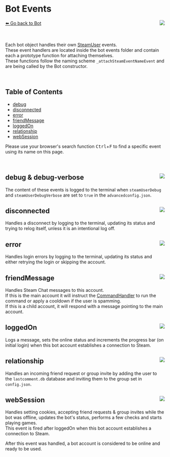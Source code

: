 # Bot Events
[⬅️ Go back to Bot](./bot.md) <a href="/src/bot/events" target="_blank"><img align="right" src="https://img.shields.io/badge/<%2F>%20Folder-darkcyan"></a>

&nbsp;

Each bot object handles their own [SteamUser](https://github.com/DoctorMcKay/node-steam-user) events.  
These event handlers are located inside the bot events folder and contain each a prototype function for attaching themselves.  
These functions follow the naming scheme `_attachSteamEventNameEvent` and are being called by the Bot constructor.  

&nbsp;

## Table of Contents
- [debug](#debug--debug-verbose-)
- [disconnected](#disconnected-)
- [error](#error-)
- [friendMessage](#friendMessage-)
- [loggedOn](#loggedOn-)
- [relationship](#relationship-)
- [webSession](#webSession-)

Please use your browser's search function <kbd>Ctrl</kbd>+<kbd>F</kbd> to find a specific event using its name on this page.

&nbsp;

## debug & debug-verbose <a href="/src/bot/events/debug.js" target="_blank"><img align="right" src="https://img.shields.io/badge/<%2F>%20Source-darkcyan"></a>
The content of these events is logged to the terminal when `steamUserDebug` and `steamUserDebugVerbose` are set to `true` in the `advancedconfig.json`.

## disconnected <a href="/src/bot/events/disconnected.js" target="_blank"><img align="right" src="https://img.shields.io/badge/<%2F>%20Source-darkcyan"></a>
Handles a disconnect by logging to the terminal, updating its status and trying to relog itself, unless it is an intentional log off.

## error <a href="/src/bot/events/error.js" target="_blank"><img align="right" src="https://img.shields.io/badge/<%2F>%20Source-darkcyan"></a>
Handles login errors by logging to the terminal, updating its status and either retrying the login or skipping the account.

## friendMessage <a href="/src/bot/events/friendMessage.js" target="_blank"><img align="right" src="https://img.shields.io/badge/<%2F>%20Source-darkcyan"></a>
Handles Steam Chat messages to this account.  
If this is the main account it will instruct the [CommandHandler](../commandHandler/commandHandler.md) to run the command or apply a cooldown if the user is spamming.  
If this is a child account, it will respond with a message pointing to the main account.

## loggedOn <a href="/src/bot/events/loggedOn.js" target="_blank"><img align="right" src="https://img.shields.io/badge/<%2F>%20Source-darkcyan"></a>
Logs a message, sets the online status and increments the progress bar (on initial login) when this bot account establishes a connection to Steam.

## relationship <a href="/src/bot/events/relationship.js" target="_blank"><img align="right" src="https://img.shields.io/badge/<%2F>%20Source-darkcyan"></a>
Handles an incoming friend request or group invite by adding the user to the `lastcomment.db` database and inviting them to the group set in `config.json`.

## webSession <a href="/src/bot/events/webSession.js" target="_blank"><img align="right" src="https://img.shields.io/badge/<%2F>%20Source-darkcyan"></a>
Handles setting cookies, accepting friend requests & group invites while the bot was offline, updates the bot's status, performs a few checks and starts playing games.  
This event is fired after loggedOn when this bot account establishes a connection to Steam.  

After this event was handled, a bot account is considered to be online and ready to be used.